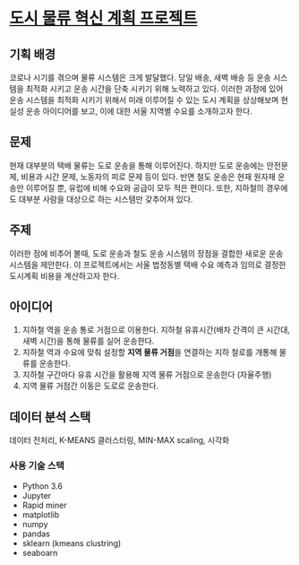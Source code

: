 # [도시 물류 혁신 계획 프로젝트](https://handmadecoding.tistory.com/56)
## 기획 배경
코로나 시기를 겪으며 물류 시스템은 크게 발달했다.
당일 배송, 새벽 배송 등 운송 시스템을 최적화 시키고 운송 시간을 단축 시키기 위해 노력하고 있다.
이러한 과정에 있어 운송 시스템을 최적화 시키기 위해서 미래 이루어질 수 있는 도시 계획을 상상해보며
현실성 운송 아이디어를 보고, 이에 대한 서울 지역별 수요를 소개하고자 한다.

## 문제
현재 대부분의 택배 물류는 도로 운송을 통해 이루어진다.
하지만 도로 운송에는 안전문제, 비용과 시간 문제, 노동자의 피로 문제 등이 있다.
반면 철도 운송은 현재 원자재 운송만 이루어질 뿐, 유럽에 비해 수요와 공급이 모두 적은 편이다.
또한, 지하철의 경우에도 대부분 사람을 대상으로 하는 시스템만 갖추어져 있다.

## 주제
이러한 점에 비추어 볼때, 
도로 운송과 철도 운송 시스템의 장점을 결합한 새로운 운송 시스템을 제안한다.
이 프로젝트에서는 서울 법정동별 택배 수요 예측과 임의로 결정한 도시계획 비용을 계산하고자 한다.

## 아이디어
1. 지하철 역을 운송 통로 거점으로 이용한다.
지하철 유휴시간(배차 간격이 큰 시간대, 새벽 시간)을 통해 물류를 실어 운송한다.
2. 지하철 역과 수요에 맞춰 설정할 **지역 물류 거점**을 연결하는 지하 철로를 개통해 물류를 운송한다.
3. 지하철 구간마다 유휴 시간을 활용해 지역 물류 거점으로 운송한다 (자율주행)
4. 지역 물류 거점간 이동은 도로로 운송한다.

## 데이터 분석 스택
데이터 전처리, K-MEANS 클러스터링, MIN-MAX scaling, 시각화

### 사용 기술 스택
- Python 3.6
- Jupyter
- Rapid miner
- matplotlib
- numpy
- pandas
- sklearn (kmeans clustring)
- seaboarn

